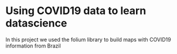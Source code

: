 # Using COVID19 data to learn datascience

In this project we used the folium library to build maps with COVID19 information from Brazil
